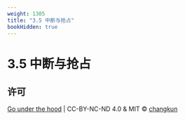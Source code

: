 ```yaml
---
weight: 1305
title: "3.5 中断与抢占"
bookHidden: true
---
```


# 3.5 中断与抢占



## 许可

[Go under the hood](https://github.com/golang-design/under-the-hood) | CC-BY-NC-ND 4.0 & MIT &copy; [changkun](https://changkun.de)